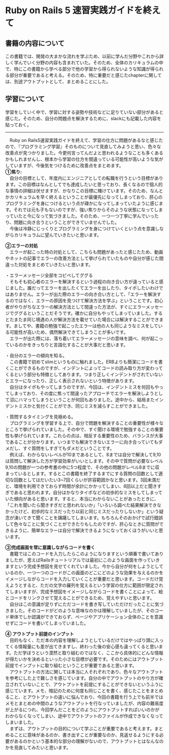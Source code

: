 # Ruby on Rails 5 速習実践ガイドを終えて

## 書籍の内容について
この書籍では、開発の大まかな流れを学ぶため、以前に学んだ分野やこれから詳しく学んでいく分野の内容も含まれていた。そのため、全体のカリキュラムの中で、特にこの書籍から学べる部分で他の学習から得られないような知識が得られる部分が重要であると考える。そのため、特に重要だと感じたchapterに関しては、別途アウトプットとして、まとめることにした。  
  
## 学習について
学習をしていく中で、学習に対する姿勢や技術などに足りていない部分があると感じた。そのため、自分の問題点を解決するために、slackにも記載した内容を貼っておく。  
___
　Ruby on Rails5速習実践ガイドを終えて、学習の仕方に問題があるなと感じたので、『プログラミング学習』そのものについて見直してみようと思い、色々な改善点が見つかりました。今更何言ってんだよと思われるようなことも多くあるかもしれませんし、根本から学習の仕方を間違っている可能性が高いような気がしていますが、今後気をつけるために改善点をまとめます。  
**①焦り:**  
　自分の目標として、年度内にエンジニアとしての転職を行うという目標があります。この目標はなんとしてでも達成したいと思っており、長くなるので個人的な事情の詳細は伏せますが、かなりこの目標に賭けています。そのため、なんとかカリキュラムを早く終えるということが最優先になってしまっており、肝心のプログラミングを身につけるという点が疎かになってしまっていたように感じます。それでは元も子もないのですが、強い焦りからそのような状態になってしまっていたと今になって気づきました。そのため、一つ一つ丁寧に学んでいったり、問題に向き合うということができていませんでした。  
　今後は冷静にじっくりとプログラミングを身につけていくという点を意識しながらカリキュラムに望んでいきたいと思います。  
  
**②エラーの対処**  
　エラーが起こった時の対処として、こちらも問題があったと感じたため、動画やネットの記事でエラーの改善方法として挙げられていたものや自分が感じた間違った対処をまとめていきたいと思います。  
  
・エラーメッセージ全部をコピペしてググる  
　そもそも初心者のエラーを解決するという過程の向き合い方が違っていると感じました。誰だってエラーを出したくてエラーを出したり、タイポしたいわけではありません。エラーが出た際のエラーの向き合い方として、「エラーを解決するのではなく、エラーの原因を見つけて解決方法を学ぶ」ということです。初心者がやりがちなエラーの解決方法として間違った方法が、すぐにエラーメッセージでググるということだそうです。確かに自分もやってしまっていました。するとたまたま同じ境遇の人が解決方法を載せていた場合には解決することができます。ましてや、書籍の勉強で起こったエラーは他の人も同じようなミスをしている可能性が高いため、偶然解決できてしまうことが多いです。  
　エラーが出た際には、落ち着いてエラーメッセージの意味を調べ、何が起こっているのかをきっちりと言語化することが大事だと思います。  
  
・自分のエラーの傾向を知る。  
　この書籍で初めてslimというものに触れました。ERBよりも簡潔にコードを書くことができるものですが、インデントによってコードの読み取り方が変わってくるという部分も特徴としてあります。つまり正しくインデントがされていないとエラーになったり、正しく表示されないという特徴があります。  
　自分はタイポもやってしまうのですが、今回は、インデントミスを何回もやってしまっており、その度に焦って間違ったアプローチでエラーを解決しようとして沼にハマってしまうということが何回もありました。途中から、結局またインデントミスかと気付くことができ、同じミスを減らすことができました。  
  
・質問するタイミングを見極める。  
　プログラミングを学習する上で、自分で問題を解決することの重要性が様々なところで挙げられていました。その中で、すぐ聞ける環境で勉強することの重要性も挙げられています。これらの点は、相反する重要性のため、バランスが大事であることが分かります。いつまでも解決できないエラーに向き合っていてもダメだし、すぐ質問をしすぎてもダメだということです。  
　例えば、わからないレベルが10まであるとして、8までは自分で解決して9,10は質問して解決した方が学習効率がいいとします。その中で質問が必要なレベル9,10の問題が一つの参考書の中に5つ程度で、その他の問題がレベル8までに収まっているとします。するとこの書籍を終了するまでにする質問の回数として適切な回数としてはだいたい3~7回くらいが許容範囲かなと思います。3回未満だと、環境を利用できておらず時間が余計にかかってしまい、8回以上だと聞きすぎであると思われます。自分はかなりタイポなどの初歩的なミスをしてしまっていた傾向があると思います。すると、本当にわからないことがあったときに、「これを聞いたら聞きすぎだと思われないか」「いろいろ調べた結果解決できなかったけど、初歩的なミスだったり以前と同じミスだったりしないか」という疑念が湧いてきて聞くことを躊躇してしまいます。もちろんそのおかげで試行錯誤して色々なことに気づくことができたりもしたのですが、肝心なときに質問ができるように、簡単なエラーは自分で解決できるようになっておくほうがいいと思います。  
  
**③完成画面を常に意識しながらコードを書く**  
　書籍ではこのコードを入力したらこのようになりますという順番で書いてありましたが、思えばRailsチュートリアルでは最初にこのような画面を作っていきますという完成予想図を見せてくれていました。今から自分が何をしようとしているのか、一つ一つのコードがこの画面のどこにどのような効果を与えるのかをイメージしながらコードを入力していくことが重要だと思います。コードだけ覚えようとすると、ただの文字の羅列を覚えるという学習の仕方に範囲が限定されてしまいますが、完成予想図をイメージしながらコードを書くことによって、絵とコードをリンクさせて覚えることができるため、覚えやすいと思います。  
　自分はこの意識が足りずにただコードを書き写していただけだったことに気づきました。そのコードがどのような意味なのかは理解していましたが、そのコード単体でしか認識ができておらず、ページやアプリケーション全体のことを意識せずにコードを書いてしまっていました。  
  
**④ アウトプット前提のインプット**  
　目的もなく、ただ本の内容を理解しようとしているだけではやっぱり頭に入ってくる情報量にも差が出てきますし、終わった後の安心感も違ってくると思います。ただ学ぼうという漠然と取り組むのではなく、ここから具体的にどんな情報が得たいかを決めるといった小さな目標が必要です。そのためにはアウトプット前提でインプットに取り組むということが重要であると思います。  
　アウトプットの方法に関しては本当に人それぞれであり、色々なアウトプットを参考にした上で難しさを感じています。自分の中でアウトプットのやり方が確立されていないことで、アウトプットを前提にすることができないというふうに感じています。メモ、暗記のために何度も同じことを書く、感じたことをまとめること、とアウトプットの違いに悩んでおり、今回の書籍を行う上でも前半ではメモとまとめの中間のようなアウトプットを行なっていましたが、内容の難易度が上がるにつれ、今回学んだことをどのようにアウトプットすればいいのかがわからなくなってしまい、途中でアウトプットのファイルが作成できなくなってしまいました。  
　まずは、アウトプットの目的について学ぶことが重要であると考えます。まとめることに意味があるのか、書き出すことが重要なのか、見返せるようにする必要があるのかという基本的な部分の理解がないので、アウトプットとはなんなのかを見直してみたいと思います。

